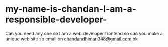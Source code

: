 # my-name-is-chandan-I-am-a-responsible-developer-
Can you need any one so I am a web developer frontend so can you make a unique web site so email on chandandhiman348@gmail.com ok 
